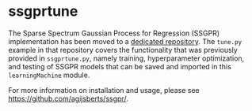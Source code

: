 # ssgprtune
The Sparse Spectrum Gaussian Process for Regression (SSGPR) implementation has been moved to a [dedicated repository](https://github.com/agijsberts/ssgpr/).  The `tune.py` example in that repository covers the functionality that was previously provided in `ssgprtune.py`, namely training, hyperparameter optimization, and testing of SSGPR models that can be saved and imported in this `learningMachine` module.

For more information on installation and usage, please see https://github.com/agijsberts/ssgpr/.
